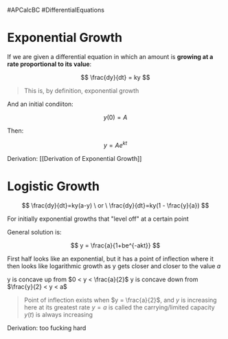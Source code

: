 #APCalcBC #DifferentialEquations 

# Exponential Growth

If we are given a differential equation in which an amount is **growing at a rate proportional to its value**:

$$
\frac{dy}{dt} = ky
$$

> This is, by definition, exponential growth

And an initial condiiton:

$$
y(0) = A
$$

Then:

$$
y = Ae^{kt}
$$

Derivation: [[Derivation of Exponential Growth]]

# Logistic Growth

$$
\frac{dy}{dt}=ky(a-y) \ or \ \frac{dy}{dt}=ky(1 - \frac{y}{a})
$$

For initially exponential growths that "level off" at a certain point

General solution is:

$$
y = \frac{a}{1+be^{-akt}}
$$

First half looks like an exponential, but it has a point of inflection where it then looks like logarithmic growth as y gets closer and closer to the value $a$

y is concave up from $0 < y < \frac{a}{2}$
y is concave down from $\frac{y}{2} < y < a$

> Point of inflection exists when $y = \frac{a}{2}$, and $y$ is increasing here at its greatest rate
> $y = a$ is called the carrying/limited capacity
> $y(t)$ is always increasing

Derivation: too fucking hard 